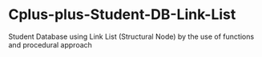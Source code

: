 # Cplus-plus-Student-DB-Link-List
Student Database using Link List (Structural Node) by the use of functions and procedural approach
